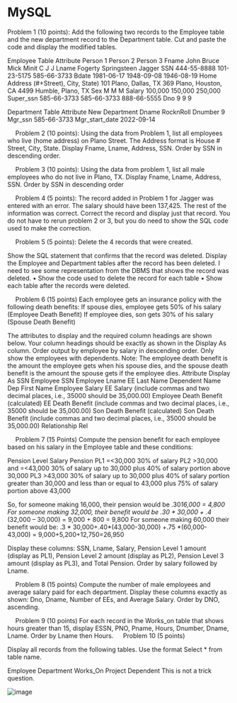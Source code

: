 # MySQL

Problem 1 (10 points):
Add the following two records to the Employee table and the new department record to the Department table. Cut and paste the code and display the modified tables.

Employee Table Attribute	Person 1	Person 2	Person 3
Fname	John	Bruce	Mick
Minit	C	J	J
Lname	Fogerty	Springsteen	Jagger
SSN	444-55-8888	101-23-5175	585-66-3733
Bdate	1981-06-17	1948-09-08	1946-08-19
Home Address (#+Street), City, State)	101 Plano, Dallas, TX	369 Plano, Houston, CA	4499 Humble, Plano, TX
Sex	M	M	M
Salary	100,000	150,000	250,000
Super_ssn	585-66-3733	585-66-3733	888-66-5555
Dno	9	9	9


Department Table Attribute	New Department
Dname	RocknRoll
Dnumber	9
Mgr_ssn	585-66-3733
Mgr_start_date	2022-09-14








 
Problem 2 (10 points):
Using the data from Problem 1, list all employees who live (home address) on Plano Street. The Address format is House # Street, City, State. Display Fname, Lname, Address, SSN. Order by SSN in descending order. 






 
Problem 3 (10 points):
Using the data from problem 1, list all male employees who do not live in Plano, TX. Display Fname, Lname, Address, SSN. Order by SSN in descending order


 
Problem 4 (5 points):
The record added in Problem 1 for Jagger was entered with an error. The salary should have been 137,425. The rest of the information was correct. Correct the record and display just that record. You do not have to rerun problem 2 or 3, but you do need to show the SQL code used to make the correction. 




 
Problem 5 (5 points):
Delete the 4 records that were created. 

Show the SQL statement that confirms that the record was deleted. Display the Employee and Department tables after the record has been deleted. I need to see some representation from the DBMS that shows the record was deleted. 
•	Show the code used to delete the record for each table
•	Show each table after the records were deleted.





 
Problem 6 (15 points)
Each employee gets an insurance policy with the following death benefits:
If spouse dies, employee gets 50% of his salary (Employee Death Benefit)
If employee dies, son gets 30% of his salary (Spouse Death Benefit)

The attributes to display and the required column headings are shown below. Your column headings should be exactly as shown in the Display As column. Order output by employee by salary in descending order. Only show the employees with dependents.
Note: The employee death benefit is the amount the employee gets when his spouse dies, and the spouse death benefit is the amount the spouse gets if the employee dies. 
Attribute	Display As
SSN 	Employee SSN
Employee Lname	EE Last Name
Dependent Name 	Dep First Name
Employee Salary	EE Salary (include commas and two decimal places, i.e., 35000 should be 35,000.00)
Employee Death Benefit (calculated)	EE Death Benefit (include commas and two decimal places, i.e., 35000 should be 35,000.00)
Son Death Benefit (calculated)	Son Death Benefit (include commas and two decimal places, i.e., 35000 should be 35,000.00)
Relationship	Rel



 
Problem 7 (15 Points)
Compute the pension benefit for each employee based on his salary in the Employee table and these conditions:

Pension Level	Salary	Pension
PL1	=<30,000	30% of salary
PL2	>30,000 and =<43,000	30% of salary up to 30,000 plus 
40% of salary portion above 30,000
PL3	>43,000	30% of salary up to 30,000 plus 
40% of salary portion greater than 30,000 and less than or equal to 43,000 
plus 
75% of salary portion above 43,000

So, for someone making 16,000, their pension would be .30*16,000 = 4,800
For someone making 32,000, their benefit would be 
.30 * 30,000 + .4* (32,000 – 30,000) = 9,000 + 800 = 9,800
For someone making 60,000 their benefit would be:
.3 * 30,000+.40*(43,000-30,000) +.75 *(60,000-43,000) = 9,000+5,200+12,750=26,950

Display these columns: SSN, Lname, Salary, Pension Level 1 amount (display as PL1), Pension Level 2 amount (display as PL2), Pension Level 3 amount (display as PL3), and Total Pension.   Order by salary followed by Lname. 



 
Problem 8 (15 points)
Compute the number of male employees and average salary paid for each department. Display these columns exactly as shown: Dno, Dname, Number of EEs, and Average Salary. Order by DNO, ascending.



 
Problem 9 (10 points)
For each record in the Works_on table that shows hours greater than 15, display ESSN, PNO, Pname, Hours, Dnumber, Dname, Lname. Order by Lname then Hours. 
 
Problem 10 (5 points)

Display all records from the following tables. Use the format Select * from table name.

Employee
Department
Works_On
Project
Dependent
This is not a trick question.





![image](https://user-images.githubusercontent.com/70935879/208316183-6f5d4b24-28b9-482e-a5bd-9a86f1d4588d.png)

